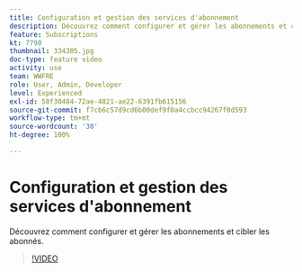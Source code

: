 ```yaml
---
title: Configuration et gestion des services d'abonnement
description: Découvrez comment configurer et gérer les abonnements et cibler les abonnés.
feature: Subscriptions
kt: 7790
thumbnail: 334305.jpg
doc-type: feature video
activity: use
team: WWFRE
role: User, Admin, Developer
level: Experienced
exl-id: 58f30484-72ae-4821-ae22-6391fb615156
source-git-commit: f7cb6c57d9cd6b00def9f0a4ccbcc94267f0d593
workflow-type: tm+mt
source-wordcount: '30'
ht-degree: 100%

---
```


# Configuration et gestion des services d&#39;abonnement

Découvrez comment configurer et gérer les abonnements et cibler les abonnés.

>[!VIDEO](https://video.tv.adobe.com/v/334305?quality=12)

